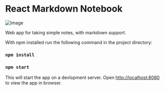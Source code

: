 React Markdown Notebook
=======================

![Image](http://i.imgur.com/qqaMgPA.png)

Web app for taking simple notes, with markdown support.

With npm installed run the following command in the project directory:

### `npm install`

### `npm start`

This will start the app on a devlopment server.
Open [http://localhost:8080](http://localhost:8080) to view the app in browser.